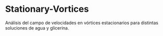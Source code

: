 # Stationary-Vortices
Análisis del campo de velocidades en  vórtices estacionarios para distintas  soluciones de agua y glicerina.
